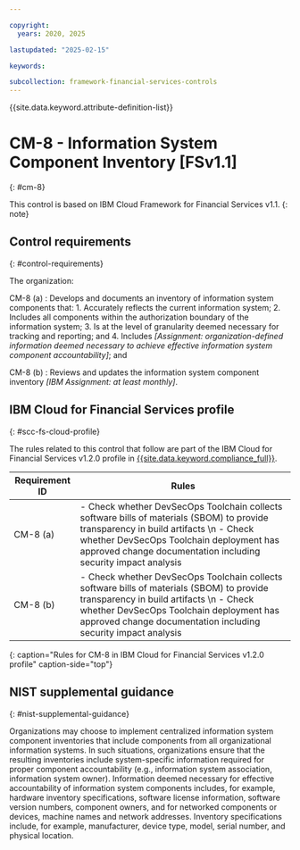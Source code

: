 ```yaml
---

copyright:
  years: 2020, 2025

lastupdated: "2025-02-15"

keywords:

subcollection: framework-financial-services-controls
---
```


{{site.data.keyword.attribute-definition-list}}

               
# CM-8 - Information System Component Inventory [FSv1.1]
{: #cm-8}

This control is based on IBM Cloud Framework for Financial Services v1.1.
{: note}


## Control requirements
{: #control-requirements}

The organization:

CM-8 (a)
    : Develops and documents an inventory of information system components that:
      1. Accurately reflects the current information system;
      2. Includes all components within the authorization boundary of the information system;
      3. Is at the level of granularity deemed necessary for tracking and reporting; and
      4. Includes _[Assignment: organization-defined information deemed necessary to achieve effective information system component accountability]_; and

CM-8 (b)
    : Reviews and updates the information system component inventory _[IBM Assignment: at least monthly]_.

## IBM Cloud for Financial Services profile
{: #scc-fs-cloud-profile}

The rules related to this control that follow are part of the IBM Cloud for Financial Services v1.2.0 profile in [{{site.data.keyword.compliance_full}}](/docs/security-compliance?topic=security-compliance-getting-started).

| Requirement ID | Rules |
|----------------|-------|
| CM-8 (a) | - Check whether DevSecOps Toolchain collects software bills of materials (SBOM) to provide transparency in build artifacts \n - Check whether DevSecOps Toolchain deployment has approved change documentation including security impact analysis | 
| CM-8 (b) | - Check whether DevSecOps Toolchain collects software bills of materials (SBOM) to provide transparency in build artifacts \n - Check whether DevSecOps Toolchain deployment has approved change documentation including security impact analysis | 
{: caption="Rules for CM-8 in IBM Cloud for Financial Services v1.2.0 profile" caption-side="top"}

## NIST supplemental guidance
{: #nist-supplemental-guidance}

Organizations may choose to implement centralized information system component inventories that include components from all organizational information systems. In such situations, organizations ensure that the resulting inventories include system-specific information required for proper component accountability (e.g., information system association, information system owner). Information deemed necessary for effective accountability of information system components includes, for example, hardware inventory specifications, software license information, software version numbers, component owners, and for networked components or devices, machine names and network addresses. Inventory specifications include, for example, manufacturer, device type, model, serial number, and physical location.





